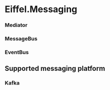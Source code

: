 # Eiffel.Messaging

### Mediator

### MessageBus

### EventBus

## Supported messaging platform

### Kafka
